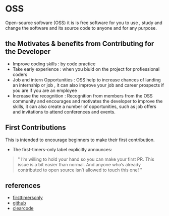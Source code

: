 # OSS
Open-source software (OSS) it is is free  software for you to use , study and change the software and its source code to anyone and for any purpose.

## the Motivates & benefits from Contributing  for the Developer 

-  Improve coding skills : by code  practice
- Take early experience : when you biuld on the project for profiessional coders
- Job and intern Opportunities : OSS  help to increase  chances of landing an internship or job , it can also improve your job and career prospects if you are if you are an employee
 - Increase the  recognition : Recognition from members from the OSS community and  encourages and motivates  the  developer to improve  the skills, it can also create a number of opportunities, such as job offers and invitations to attend conferences and events.

 ## First Contributions
This is intended to encourage beginners to make their first contribution.
 - The first-timers-only label explicitly announces:

> " I’m willing to hold your hand so you can make your first PR. This issue is a bit easier than normal. And anyone who’s already contributed to open source isn’t allowed to touch this one! "

## references
- [firsttimersonly](https://www.firsttimersonly.com/)
- [github](https://github.com/open-source)
- [clearcode](https://clearcode.cc/blog/why-developers-contribute-open-source-software/)
